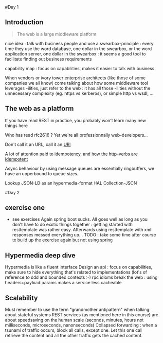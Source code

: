 
#Day 1

## Introduction

> The web is a large middleware platform

nice idea : talk with business people and use a swearbox-principle : every time they use the word database, one dollar in the swearbox, or the word application server, one dollar in the swearbox : it seems a good tool to facilitate finding out business requirements

capability map : focus on capabilities, makes it easier to talk with business.


When vendors or ivory tower enterprise architects (like those of some companies we all know) come talking about how some middleware tool leverages -ilities, just refer to the web : it has all those -ilities without the unnecessary complexity (eg. https vs kerberos), or simple http vs wsdl, ...

## The web as a platform

If you have read REST in practice, you probably won't learn many new things here

Who has read rfc2616 ? Yet we're all professionnally web-developers...

Don't call it an URL, call it an [URI](https://en.wikipedia.org/wiki/Uniform_Resource_Identifier)

A lot of attention paid to idempotency, and [how the http-verbs are idempotent](http://restcookbook.com/HTTP%20Methods/idempotency/)

Async behaviour by using message queues are essentially ringbuffers, we have an upperbound to queue sizes.

Lookup JSON-LD as an hypermedia-format HAL Collection-JSON


#Day 2

## exercise one

- see exercises
Again spring boot sucks. All goes well as long as you don't have to do exotic things together : getting started with resttemplate was rather easy. Afterwards using resttemplate with xml responses messed everything up...
TODO : take some time after course to build up the exercise again but not using spring


## Hypermedia deep dive
Hypermedia is like a fluent interface 
Design an api : focus on capabilities, make sure to hide everything that's related to implementations (lot's of reference to ddd and bounded contexts :-)
rpc idioms break the web : using headers+payload params makes a service less cacheable

## Scalability
Must remember to use the term "grandmother antipattern" when talking about stateful systems
REST services (as mentioned here in this course) are about speedsaving on the human scale (seconds, minutes, hours not milliseconds, microseconds, nanonseconds)
Collapsed forwarding : when a tsunami of traffic occurs, block all calls, except one. Let this one call retrieve the content and all the other traffic gets the cached content.




